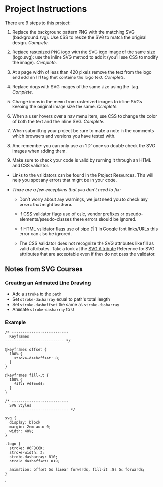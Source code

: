 # Project Instructions
There are 9 steps to this project:

1. Replace the background pattern PNG with the matching SVG (background.svg). Use CSS to resize the SVG to match the original design. *Complete.*

2. Replace rasterized PNG logo with the SVG logo image of the same size (logo.svg): use the inline SVG method to add it (you'll use CSS to modify the image). *Complete.*

3. At a page width of less than 420 pixels remove the text from the logo and add an H1 tag that contains the logo text. *Complete.*

4. Replace dogs with SVG images of the same size using the <img> tag. *Complete.*

5. Change icons in the menu from rasterized images to inline SVGs keeping the original image size the same. *Complete.*

6. When a user hovers over a nav menu item, use CSS to change the color of both the text and the inline SVG. *Complete.*

7. When submitting your project be sure to make a note in the comments which browsers and versions you have tested with.

8. And remember you can only use an 'ID' once so double check the SVG images when adding them.

9. Make sure to check your code is valid by running it through an HTML and CSS validator.

  - Links to the validators can be found in the Project Resources. This will help you spot any errors that might be in your code.

  - *There are a few exceptions that you don’t need to fix:*

    - Don’t worry about any warnings, we just need you to check any errors that might be there.

    - If CSS validator flags use of calc, vendor prefixes or pseudo-elements/pseudo-classes these errors should be ignored.

    - If HTML validator flags use of pipe (‘|’) in Google font links/URLs this error can also be ignored.

    - The CSS Validator does not recognize the SVG attributes like fill as valid attributes. Take a look at the [SVG Attribute](https://developer.mozilla.org/en-US/docs/Web/SVG/Attribute) Reference for SVG attributes that are acceptable even if they do not pass the validator.

## Notes from SVG Courses

### Creating an Animated Line Drawing
  - Add a `stroke` to the `path`
  - Set `stroke-dasharray` equal to path's total length
  - Set `stroke-dashoffset` the same as `stroke-dasharray`
  - Animate `stroke-dasharray` to 0

### Example
    /* --------------------------
      Keyframes
    --------------------------- */

    @keyframes offset {
      100% {
        stroke-dashoffset: 0;
      }
    }

    @keyframes fill-it {
      100% {
        fill: #6fbc6d;
      }
    }

    /* --------------------------
      SVG Styles
      --------------------------- */

    svg {
      display: block;
      margin: 2em auto 0;
      width: 40%;
    }

    .logo {
      stroke: #6FBC6D;
      stroke-width: 2;
      stroke-dasharray: 810;
      stroke-dashoffset: 810;

      animation: offset 5s linear forwards, fill-it .8s 5s forwards;
    }
`
